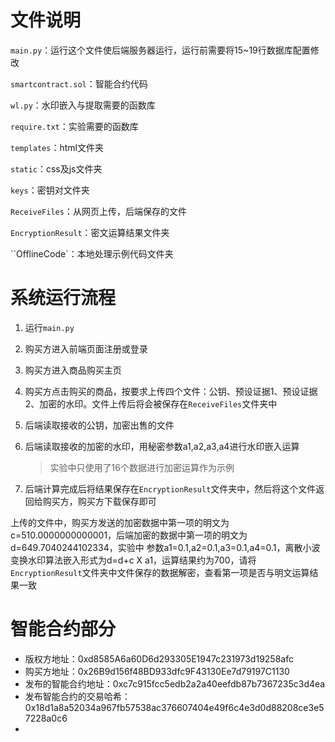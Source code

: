 # 文件说明

`main.py`：运行这个文件使后端服务器运行，运行前需要将15~19行数据库配置修改

`smartcontract.sol`：智能合约代码

`wl.py`：水印嵌入与提取需要的函数库

`require.txt`：实验需要的函数库

`templates`：html文件夹

`static`：css及js文件夹

`keys`：密钥对文件夹

`ReceiveFiles`：从网页上传，后端保存的文件

`EncryptionResult`：密文运算结果文件夹

``OfflineCode`：本地处理示例代码文件夹

# 系统运行流程

1. 运行`main.py`

2. 购买方进入前端页面注册或登录

3. 购买方进入商品购买主页

4. 购买方点击购买的商品，按要求上传四个文件：公钥、预设证据1、预设证据2、加密的水印。文件上传后将会被保存在`ReceiveFiles`文件夹中

5. 后端读取接收的公钥，加密出售的文件

6. 后端读取接收的加密的水印，用秘密参数a1,a2,a3,a4进行水印嵌入运算

   > 实验中只使用了16个数据进行加密运算作为示例

7. 后端计算完成后将结果保存在`EncryptionResult`文件夹中，然后将这个文件返回给购买方，购买方下载保存即可

上传的文件中，购买方发送的加密数据中第一项的明文为c=510.0000000000001，后端加密的数据中第一项的明文为d=649.7040244102334，实验中
参数a1=0.1,a2=0.1,a3=0.1,a4=0.1，离散小波变换水印算法嵌入形式为d=d+c X a1，运算结果约为700，请将`EncryptionResult`文件夹中文件保存的数据解密，查看第一项是否与明文运算结果一致

# 智能合约部分

* 版权方地址：0xd8585A6a60D6d293305E1947c231973d19258afc
* 购买方地址：0x26B9d156f48BD933dfc9F43130Ee7d79197C1130
* 发布的智能合约地址：0xc7c915fcc5edb2a2a40eefdb87b7367235c3d4ea
* 发布智能合约的交易哈希：0x18d1a8a52034a967fb57538ac376607404e49f6c4e3d0d88208ce3e57228a0c6
* 
